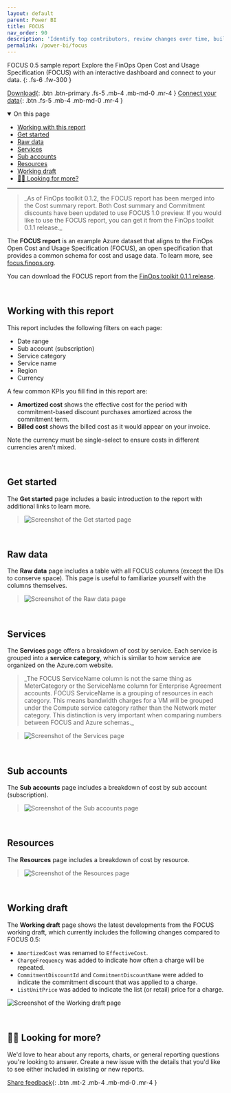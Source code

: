 ```yaml
---
layout: default
parent: Power BI
title: FOCUS
nav_order: 90
description: 'Identify top contributors, review changes over time, build a chargeback report, and summarize savings in Power BI.'
permalink: /power-bi/focus
---
```


<span class="fs-9 d-block mb-4">FOCUS 0.5 sample report</span>
Explore the FinOps Open Cost and Usage Specification (FOCUS) with an interactive dashboard and connect to your data.
{: .fs-6 .fw-300 }

[Download](https://github.com/microsoft/finops-toolkit/releases/v0.1.1/download/FOCUS.pbix){: .btn .btn-primary .fs-5 .mb-4 .mb-md-0 .mr-4 }
[Connect your data](./README.md#-connect-to-your-data){: .btn .fs-5 .mb-4 .mb-md-0 .mr-4 }

<details open markdown="1">
   <summary class="fs-2 text-uppercase">On this page</summary>

- [Working with this report](#working-with-this-report)
- [Get started](#get-started)
- [Raw data](#raw-data)
- [Services](#services)
- [Sub accounts](#sub-accounts)
- [Resources](#resources)
- [Working draft](#working-draft)
- [🙋‍♀️ Looking for more?](#️-looking-for-more)

</details>

---

<blockquote class="note" markdown="1">
   _As of FinOps toolkit 0.1.2, the FOCUS report has been merged into the Cost summary report. Both Cost summary and Commitment discounts have been updated to use FOCUS 1.0 preview. If you would like to use the FOCUS report, you can get it from the FinOps toolkit 0.1.1 release._
</blockquote>

The **FOCUS report** is an example Azure dataset that aligns to the FinOps Open Cost and Usage Specification (FOCUS), an open specification that provides a common schema for cost and usage data. To learn more, see [focus.finops.org](https://focus.finops.org).

You can download the FOCUS report from the [FinOps toolkit 0.1.1 release](https://github.com/microsoft/finops-toolkit/releases/v0.1.1).

<br>

## Working with this report

This report includes the following filters on each page:

- Date range
- Sub account (subscription)
- Service category
- Service name
- Region
- Currency

A few common KPIs you fill find in this report are:

- **Amortized cost** shows the effective cost for the period with commitment-based discount purchases amortized across the commitment term.
- **Billed cost** shows the billed cost as it would appear on your invoice.

Note the currency must be single-select to ensure costs in different currencies aren't mixed.

<br>

## Get started

The **Get started** page includes a basic introduction to the report with additional links to learn more.

> ![Screenshot of the Get started page](https://github.com/microsoft/finops-toolkit/assets/399533/9e427f36-414a-43bc-840e-167fab30b98e)

<br>

## Raw data

The **Raw data** page includes a table with all FOCUS columns (except the IDs to conserve space). This page is useful to familiarize yourself with the columns themselves.

> ![Screenshot of the Raw data page](https://github.com/microsoft/finops-toolkit/assets/399533/3ed4a3a9-7060-44ff-bf35-9ebd5ffdfc6c)

<br>

## Services

The **Services** page offers a breakdown of cost by service. Each service is grouped into a **service category**, which is similar to how service are organized on the Azure.com website.

<blockquote class="important" markdown="1">
   _The FOCUS ServiceName column is not the same thing as MeterCategory or the ServiceName column for Enterprise Agreement accounts. FOCUS ServiceName is a grouping of resources in each category. This means bandwidth charges for a VM will be grouped under the Compute service category rather than the Network meter category. This distinction is very important when comparing numbers between FOCUS and Azure schemas._
</blockquote>

> ![Screenshot of the Services page](https://github.com/microsoft/finops-toolkit/assets/399533/c35b3400-821b-418b-ab42-fda7888d351a)

<br>

## Sub accounts

The **Sub accounts** page includes a breakdown of cost by sub account (subscription).

> ![Screenshot of the Sub accounts page](https://github.com/microsoft/finops-toolkit/assets/399533/6365f652-411f-4c52-aeb9-9e60e0627376)

<br>

## Resources

The **Resources** page includes a breakdown of cost by resource.

> ![Screenshot of the Resources page](https://github.com/microsoft/finops-toolkit/assets/399533/1b566641-8af3-4f2f-abd6-c5a0efa2fbc6)

<br>

## Working draft

The **Working draft** page shows the latest developments from the FOCUS working draft, which currently includes the following changes compared to FOCUS 0.5:

- `AmortizedCost` was renamed to `EffectiveCost`.
- `ChargeFrequency` was added to indicate how often a charge will be repeated.
- `CommitmentDiscountId` and `CommitmentDiscountName` were added to indicate the commitment discount that was applied to a charge.
- `ListUnitPrice` was added to indicate the list (or retail) price for a charge.

![Screenshot of the Working draft page](https://github.com/microsoft/finops-toolkit/assets/399533/01e17591-32f7-4d6c-81f7-2e18da8e68bc)

<br>

## 🙋‍♀️ Looking for more?

We'd love to hear about any reports, charts, or general reporting questions you're looking to answer. Create a new issue with the details that you'd like to see either included in existing or new reports.

[Share feedback](https://github.com/microsoft/finops-toolkit/issues/new/choose){: .btn .mt-2 .mb-4 .mb-md-0 .mr-4 }

<br>
